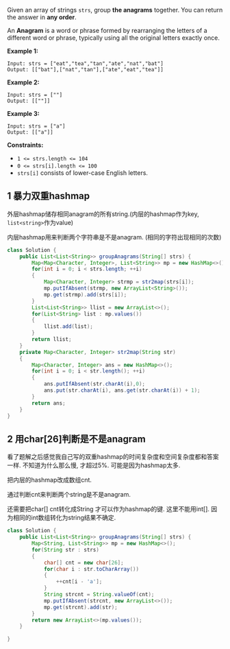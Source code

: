 Given an array of strings `strs`, group **the anagrams** together. You can return the answer in **any order**.

An **Anagram** is a word or phrase formed by rearranging the letters of a different word or phrase, typically using all the original letters exactly once.

 

**Example 1:**

```
Input: strs = ["eat","tea","tan","ate","nat","bat"]
Output: [["bat"],["nat","tan"],["ate","eat","tea"]]
```

**Example 2:**

```
Input: strs = [""]
Output: [[""]]
```

**Example 3:**

```
Input: strs = ["a"]
Output: [["a"]]
```

 

**Constraints:**

- `1 <= strs.length <= 104`
- `0 <= strs[i].length <= 100`
- `strs[i]` consists of lower-case English letters.

## 1 暴力双重hashmap

外层hashmap储存相同anagram的所有string.(内层的hashmap作为key, `list<string>`作为value)

内层hashmap用来判断两个字符串是不是anagram. (相同的字符出现相同的次数)

```java
class Solution {
    public List<List<String>> groupAnagrams(String[] strs) {
        Map<Map<Character, Integer>, List<String>> mp = new HashMap<>();
        for(int i = 0; i < strs.length; ++i)
        {
            Map<Character, Integer> strmp = str2map(strs[i]);
            mp.putIfAbsent(strmp, new ArrayList<String>());
            mp.get(strmp).add(strs[i]);
        }
        List<List<String>> llist = new ArrayList<>();
        for(List<String> list : mp.values())
        {
            llist.add(list);
        }
        return llist;
    }
    private Map<Character, Integer> str2map(String str)
    {
        Map<Character, Integer> ans = new HashMap<>();
        for(int i = 0; i < str.length(); ++i)
        {
            ans.putIfAbsent(str.charAt(i),0);
            ans.put(str.charAt(i), ans.get(str.charAt(i)) + 1);
        }
        return ans;
    }
}
```

## 2 用char[26]判断是不是anagram

看了题解之后感觉我自己写的双重hashmap的时间复杂度和空间复杂度都和答案一样. 不知道为什么那么慢, 才超过5%. 可能是因为hashmap太多.

把内层的hashmap改成数组cnt.

通过判断cnt来判断两个string是不是anagram.

还需要把char[] cnt转化成String 才可以作为hashmap的键. 这里不能用int[]. 因为相同的int数组转化为string结果不确定.

```java
class Solution {
    public List<List<String>> groupAnagrams(String[] strs) {
        Map<String, List<String>> mp = new HashMap<>();
        for(String str : strs)
        {
            char[] cnt = new char[26];
            for(char i : str.toCharArray())
            {
                ++cnt[i - 'a'];
            }
            String strcnt = String.valueOf(cnt);
            mp.putIfAbsent(strcnt, new ArrayList<>());
            mp.get(strcnt).add(str);
        }
        return new ArrayList<>(mp.values());
    }
    
}
```

